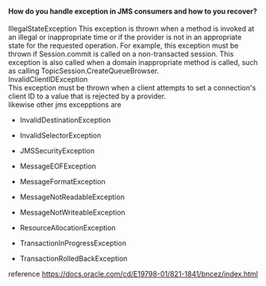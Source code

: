 #### How do you handle exception in JMS consumers and how to you recover?
IllegalStateException
This exception is thrown when a method is invoked at an illegal or inappropriate time or if the provider is not in an appropriate state for the requested operation. For example, this exception must be thrown if Session.commit is called on a non-transacted session. This exception is also called when a domain inappropriate method is called, such as calling TopicSession.CreateQueueBrowser. </br>
InvalidClientIDException<br>
This exception must be thrown when a client attempts to set a connection's client ID to a value that is rejected by a provider. <br>
likewise other jms excepptions are

* InvalidDestinationException

* InvalidSelectorException

* JMSSecurityException

* MessageEOFException

* MessageFormatException

* MessageNotReadableException

* MessageNotWriteableException

* ResourceAllocationException

* TransactionInProgressException

* TransactionRolledBackException

reference
https://docs.oracle.com/cd/E19798-01/821-1841/bncez/index.html

